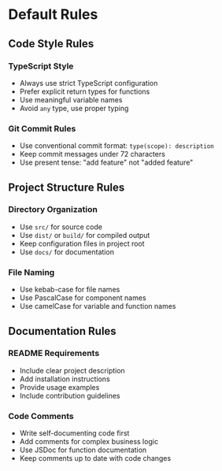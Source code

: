 # Default Rules

## Code Style Rules

### TypeScript Style
- Always use strict TypeScript configuration
- Prefer explicit return types for functions
- Use meaningful variable names
- Avoid `any` type, use proper typing

### Git Commit Rules
- Use conventional commit format: `type(scope): description`
- Keep commit messages under 72 characters
- Use present tense: "add feature" not "added feature"

## Project Structure Rules

### Directory Organization
- Use `src/` for source code
- Use `dist/` or `build/` for compiled output
- Keep configuration files in project root
- Use `docs/` for documentation

### File Naming
- Use kebab-case for file names
- Use PascalCase for component names
- Use camelCase for variable and function names

## Documentation Rules

### README Requirements
- Include clear project description
- Add installation instructions
- Provide usage examples
- Include contribution guidelines

### Code Comments
- Write self-documenting code first
- Add comments for complex business logic
- Use JSDoc for function documentation
- Keep comments up to date with code changes 